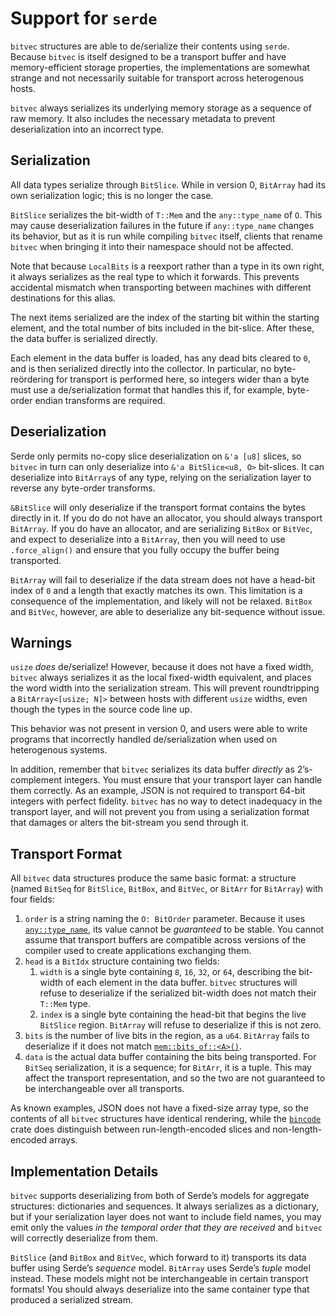# Support for `serde`

`bitvec` structures are able to de/serialize their contents using `serde`.
Because `bitvec` is itself designed to be a transport buffer and have
memory-efficient storage properties, the implementations are somewhat strange
and not necessarily suitable for transport across heterogenous hosts.

`bitvec` always serializes its underlying memory storage as a sequence of raw
memory. It also includes the necessary metadata to prevent deserialization into
an incorrect type.

## Serialization

All data types serialize through `BitSlice`. While in version 0, `BitArray` had
its own serialization logic; this is no longer the case.

`BitSlice` serializes the bit-width of `T::Mem` and the `any::type_name` of `O`.
This may cause deserialization failures in the future if `any::type_name`
changes its behavior, but as it is run while compiling `bitvec` itself, clients
that rename `bitvec` when bringing it into their namespace should not be
affected.

Note that because `LocalBits` is a reexport rather than a type in its own right,
it always serializes as the real type to which it forwards. This prevents
accidental mismatch when transporting between machines with different
destinations for this alias.

The next items serialized are the index of the starting bit within the starting
element, and the total number of bits included in the bit-slice. After these,
the data buffer is serialized directly.

Each element in the data buffer is loaded, has any dead bits cleared to `0`, and
is then serialized directly into the collector. In particular, no
byte-reördering for transport is performed here, so integers wider than a byte
must use a de/serialization format that handles this if, for example, byte-order
endian transforms are required.

## Deserialization

Serde only permits no-copy slice deserialization on `&'a [u8]` slices, so
`bitvec` in turn can only deserialize into `&'a BitSlice<u8, O>` bit-slices. It
can deserialize into `BitArray`s of any type, relying on the serialization layer
to reverse any byte-order transforms.

`&BitSlice` will only deserialize if the transport format contains the bytes
directly in it. If you do do not have an allocator, you should always transport
`BitArray`. If you do have an allocator, and are serializing `BitBox` or
`BitVec`, and expect to deserialize into a `BitArray`, then you will need to use
`.force_align()` and ensure that you fully occupy the buffer being transported.

`BitArray` will fail to deserialize if the data stream does not have a head-bit
index of `0` and a length that exactly matches its own. This limitation is a
consequence of the implementation, and likely will not be relaxed. `BitBox` and
`BitVec`, however, are able to deserialize any bit-sequence without issue.

## Warnings

`usize` *does* de/serialize! However, because it does not have a fixed width,
`bitvec` always serializes it as the local fixed-width equivalent, and places
the word width into the serialization stream. This will prevent roundtripping a
`BitArray<[usize; N]>` between hosts with different `usize` widths, even though
the types in the source code line up.

This behavior was not present in version 0, and users were able to write
programs that incorrectly handled de/serialization when used on heterogenous
systems.

In addition, remember that `bitvec` serializes its data buffer *directly* as
2’s-complement integers. You must ensure that your transport layer can handle
them correctly. As an example, JSON is not required to transport 64-bit integers
with perfect fidelity. `bitvec` has no way to detect inadequacy in the transport
layer, and will not prevent you from using a serialization format that damages
or alters the bit-stream you send through it.

## Transport Format

All `bitvec` data structures produce the same basic format: a structure (named
`BitSeq` for `BitSlice`, `BitBox`, and `BitVec`, or `BitArr` for `BitArray`)
with four fields:

1. `order` is a string naming the `O: BitOrder` parameter. Because it uses
   [`any::type_name`][0], its value cannot be *guaranteed* to be stable. You
   cannot assume that transport buffers are compatible across versions of the
   compiler used to create applications exchanging them.
1. `head` is a `BitIdx` structure containing two fields:
   1. `width` is a single byte containing `8`, `16`, `32`, or `64`, describing
      the bit-width of each element in the data buffer. `bitvec` structures will
      refuse to deserialize if the serialized bit-width does not match their
      `T::Mem` type.
   1. `index` is a single byte containing the head-bit that begins the live
      `BitSlice` region. `BitArray` will refuse to deserialize if this is not
      zero.
1. `bits` is the number of live bits in the region, as a `u64`. `BitArray` fails
   to deserialize if it does not match [`mem::bits_of::<A>()`][1].
1. `data` is the actual data buffer containing the bits being transported. For
   `BitSeq` serialization, it is a sequence; for `BitArr`, it is a tuple. This
   may affect the transport representation, and so the two are not guaranteed to
   be interchangeable over all transports.

As known examples, JSON does not have a fixed-size array type, so the contents
of all `bitvec` structures have identical rendering, while the [`bincode`] crate
does distinguish between run-length-encoded slices and non-length-encoded
arrays.

## Implementation Details

`bitvec` supports deserializing from both of Serde’s models for aggregate
structures: dictionaries and sequences. It always serializes as a dictionary,
but if your serialization layer does not want to include field names, you may
emit only the values *in the temporal order that they are received* and `bitvec`
will correctly deserialize from them.

`BitSlice` (and `BitBox` and `BitVec`, which forward to it) transports its data
buffer using Serde’s *sequence* model. `BitArray` uses Serde’s *tuple* model
instead. These models might not be interchangeable in certain transport formats!
You should always deserialize into the same container type that produced a
serialized stream.

[0]: core::any::type_name
[1]: crate::mem::bits_of
[`bincode`]: https://docs.rs/bincode/latest/bincode
